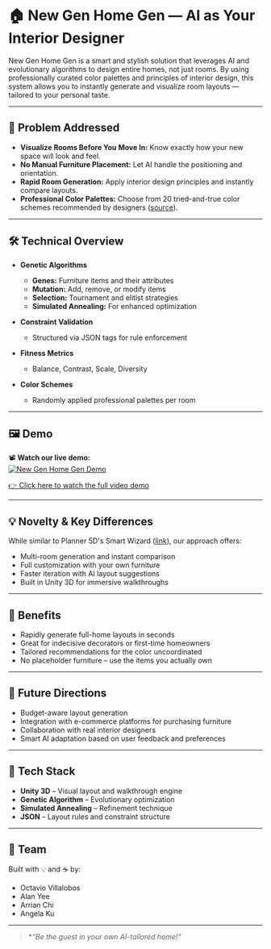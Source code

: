 # 🏠 New Gen Home Gen — AI as Your Interior Designer

New Gen Home Gen is a smart and stylish solution that leverages AI and evolutionary algorithms to design entire homes, not just rooms. By using professionally curated color palettes and principles of interior design, this system allows you to instantly generate and visualize room layouts — tailored to your personal taste.

---

## 🎯 Problem Addressed

- **Visualize Rooms Before You Move In:** Know exactly how your new space will look and feel.
- **No Manual Furniture Placement:** Let AI handle the positioning and orientation.
- **Rapid Room Generation:** Apply interior design principles and instantly compare layouts.
- **Professional Color Palettes:** Choose from 20 tried-and-true color schemes recommended by designers ([source](https://www.mydomaine.com/interior-color-schemes-5187778)).

---

## 🛠️ Technical Overview

- **Genetic Algorithms**
  - **Genes:** Furniture items and their attributes
  - **Mutation:** Add, remove, or modify items
  - **Selection:** Tournament and elitist strategies
  - **Simulated Annealing:** For enhanced optimization

- **Constraint Validation**
  - Structured via JSON tags for rule enforcement

- **Fitness Metrics**
  - Balance, Contrast, Scale, Diversity

- **Color Schemes**
  - Randomly applied professional palettes per room

---

## 🖼️ Demo

📽️ **Watch our live demo:**  
[![New Gen Home Gen Demo](http://img.youtube.com/vi/P6nQ91sXMjA/0.jpg)](http://www.youtube.com/watch?v=P6nQ91sXMjA)

[👉 Click here to watch the full video demo](http://www.youtube.com/watch?v=P6nQ91sXMjA)

---

## 💡 Novelty & Key Differences

While similar to Planner 5D's Smart Wizard ([link](https://planner5d.com/smart-wizard)), our approach offers:

- Multi-room generation and instant comparison
- Full customization with your own furniture
- Faster iteration with AI layout suggestions
- Built in Unity 3D for immersive walkthroughs

---

## 🌟 Benefits

- Rapidly generate full-home layouts in seconds
- Great for indecisive decorators or first-time homeowners
- Tailored recommendations for the color uncoordinated
- No placeholder furniture – use the items you actually own

---

## 🚀 Future Directions

- Budget-aware layout generation
- Integration with e-commerce platforms for purchasing furniture
- Collaboration with real interior designers
- Smart AI adaptation based on user feedback and preferences

---

## 🧠 Tech Stack

- **Unity 3D** – Visual layout and walkthrough engine  
- **Genetic Algorithm** – Evolutionary optimization  
- **Simulated Annealing** – Refinement technique  
- **JSON** – Layout rules and constraint structure

---

## 👥 Team

Built with 💡 and ☕ by:

- Octavio Villalobos  
- Alan Yee  
- Arrian Chi  
- Angela Ku

---

> **“Be the guest in your own AI-tailored home!”*
